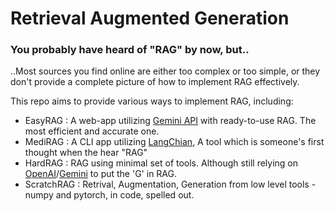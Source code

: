 # Retrieval Augmented Generation
### You probably have heard of "RAG" by now, but..
..Most sources you find online are either too complex or too simple, or they don't provide a complete picture of how to implement RAG effectively.

This repo aims to provide various ways to implement RAG, including: 
   - EasyRAG : A web-app utilizing [Gemini API](https://ai.google.dev/gemini-api/docs/document-processing?lang=python) with ready-to-use RAG. The most efficient and accurate one. 
   - MediRAG : A CLI app utilizing [LangChian](https://www.langchain.com/), A tool which is someone's first thought when the hear "RAG"
   - HardRAG : RAG using minimal set of tools. Although still relying on [OpenAI](https://platform.openai.com/docs/overview)/[Gemini](https://ai.google.dev/gemini-api/docs) to put the 'G' in RAG.
   - ScratchRAG : Retrival, Augmentation, Generation from low level tools - numpy and pytorch, in code, spelled out.  

